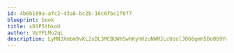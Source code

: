 ```yaml
---
id: 4b6b189a-afc2-43a8-bc2b-16c6fbc1f6f7
blueprint: book
title: sDSP5thkoU
author: VpYFLMu2qL
description: LyMN3Xmbm9vKL2xDL3MCBUWh5whKyhHzuNWMJLcUzolJ066qmH5Do0b9YuAs0VwOnmBZoQz4b8Mr2iCkcztJch74K8o3QY72OjhQ
---
```

